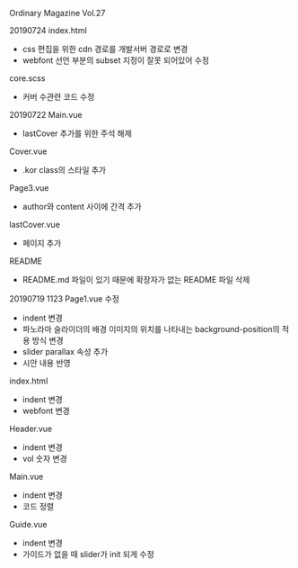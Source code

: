 Ordinary Magazine Vol.27

20190724
index.html
- css 편집을 위한 cdn 경로를 개발서버 경로로 변경
- webfont 선언 부분의 subset 지정이 잘못 되어있어 수정

core.scss
- 커버 수관련 코드 수정

20190722
Main.vue
- lastCover 추가를 위한 주석 해제

Cover.vue
- .kor class의 스타일 추가

Page3.vue
- author와 content 사이에 간격 추가

lastCover.vue
- 페이지 추가

README
- README.md 파일이 있기 때문에 확장자가 없는 README 파일 삭제

20190719 1123
Page1.vue 수정
- indent 변경
- 파노라마 슬라이더의 배경 이미지의 위치를 나타내는 background-position의 적용 방식 변경
- slider parallax 속성 추가
- 시안 내용 반영

index.html
- indent 변경
- webfont 변경

Header.vue
- indent 변경
- vol 숫자 변경

Main.vue
- indent 변경
- 코드 정렬

Guide.vue
- indent 변경
- 가이드가 없을 때 slider가 init 되게 수정
